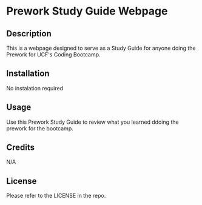 # Prework Study Guide Webpage

## Description

This is a webpage designed to serve as a Study Guide for anyone doing the Prework for UCF's Coding Bootcamp.


## Installation

No instalation required

## Usage

Use this Prework Study Guide to review what you learned ddoing the prework for the bootcamp.


## Credits

N/A

## License

Please refer to the LICENSE in the repo.